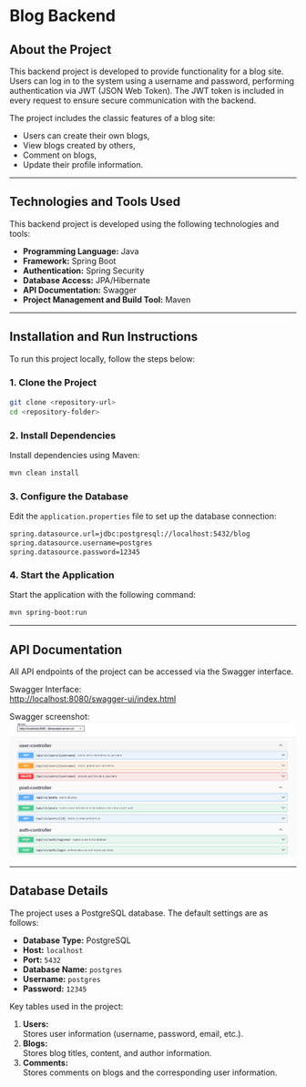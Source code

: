 # Blog Backend

## About the Project  
This backend project is developed to provide functionality for a blog site. Users can log in to the system using a username and password, performing authentication via JWT (JSON Web Token). The JWT token is included in every request to ensure secure communication with the backend.  

The project includes the classic features of a blog site:  
- Users can create their own blogs,  
- View blogs created by others,  
- Comment on blogs,  
- Update their profile information.

---

## Technologies and Tools Used  
This backend project is developed using the following technologies and tools:  
- **Programming Language:** Java  
- **Framework:** Spring Boot  
- **Authentication:** Spring Security  
- **Database Access:** JPA/Hibernate  
- **API Documentation:** Swagger  
- **Project Management and Build Tool:** Maven  

---

## Installation and Run Instructions  
To run this project locally, follow the steps below:  

### 1. Clone the Project  
```bash
git clone <repository-url>
cd <repository-folder>
```

### 2. Install Dependencies  
Install dependencies using Maven:  
```bash
mvn clean install
```

### 3. Configure the Database  
Edit the `application.properties` file to set up the database connection:  
```properties
spring.datasource.url=jdbc:postgresql://localhost:5432/blog
spring.datasource.username=postgres
spring.datasource.password=12345
```

### 4. Start the Application  
Start the application with the following command:  
```bash
mvn spring-boot:run
```

---

## API Documentation  
All API endpoints of the project can be accessed via the Swagger interface.  

Swagger Interface:  
[http://localhost:8080/swagger-ui/index.html](http://localhost:8080/swagger-ui/index.html)  

Swagger screenshot:  
![Swagger screenshot](./screanshoots/Swagger.PNG)  

---

## Database Details  
The project uses a PostgreSQL database. The default settings are as follows:  

- **Database Type:** PostgreSQL  
- **Host:** `localhost`  
- **Port:** `5432`  
- **Database Name:** `postgres`  
- **Username:** `postgres`  
- **Password:** `12345`  

Key tables used in the project:  
1. **Users:**  
   Stores user information (username, password, email, etc.).  
2. **Blogs:**  
   Stores blog titles, content, and author information.  
3. **Comments:**  
  Stores comments on blogs and the corresponding user information.

